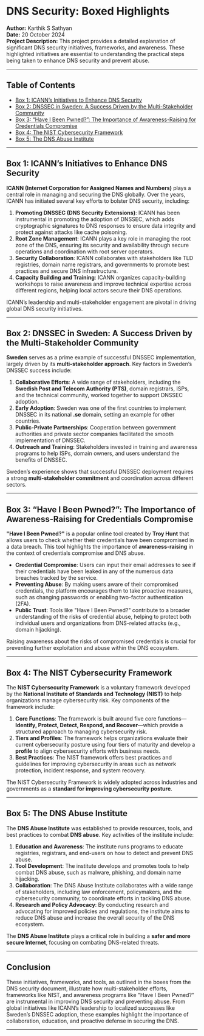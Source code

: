 # DNS Security: Boxed Highlights

**Author:** Karthik S Sathyan  
**Date:** 20 October 2024  
**Project Description:** This project provides a detailed explanation of significant DNS security initiatives, frameworks, and awareness. These highlighted initiatives are essential to understanding the practical steps being taken to enhance DNS security and prevent abuse.

---

## Table of Contents

- [Box 1: ICANN’s Initiatives to Enhance DNS Security](#box-1-icanns-initiatives-to-enhance-dns-security)
- [Box 2: DNSSEC in Sweden: A Success Driven by the Multi-Stakeholder Community](#box-2-dnssec-in-sweden-a-success-driven-by-the-multi-stakeholder-community)
- [Box 3: “Have I Been Pwned?”: The Importance of Awareness-Raising for Credentials Compromise](#box-3-have-i-been-pwned-the-importance-of-awareness-raising-for-credentials-compromise)
- [Box 4: The NIST Cybersecurity Framework](#box-4-the-nist-cybersecurity-framework)
- [Box 5: The DNS Abuse Institute](#box-5-the-dns-abuse-institute)

---

## Box 1: ICANN’s Initiatives to Enhance DNS Security

**ICANN (Internet Corporation for Assigned Names and Numbers)** plays a central role in managing and securing the DNS globally. Over the years, ICANN has initiated several key efforts to bolster DNS security, including:

1. **Promoting DNSSEC (DNS Security Extensions)**: ICANN has been instrumental in promoting the adoption of DNSSEC, which adds cryptographic signatures to DNS responses to ensure data integrity and protect against attacks like cache poisoning.
2. **Root Zone Management**: ICANN plays a key role in managing the root zone of the DNS, ensuring its security and availability through secure operations and coordination with root server operators.
3. **Security Collaboration**: ICANN collaborates with stakeholders like TLD registries, domain name registrars, and governments to promote best practices and secure DNS infrastructure.
4. **Capacity Building and Training**: ICANN organizes capacity-building workshops to raise awareness and improve technical expertise across different regions, helping local actors secure their DNS operations.

ICANN’s leadership and multi-stakeholder engagement are pivotal in driving global DNS security initiatives.

---

## Box 2: DNSSEC in Sweden: A Success Driven by the Multi-Stakeholder Community

**Sweden** serves as a prime example of successful DNSSEC implementation, largely driven by its **multi-stakeholder approach**. Key factors in Sweden’s DNSSEC success include:

1. **Collaborative Efforts**: A wide range of stakeholders, including the **Swedish Post and Telecom Authority (PTS)**, domain registrars, ISPs, and the technical community, worked together to support DNSSEC adoption.
2. **Early Adoption**: Sweden was one of the first countries to implement DNSSEC in its national **.se** domain, setting an example for other countries.
3. **Public-Private Partnerships**: Cooperation between government authorities and private sector companies facilitated the smooth implementation of DNSSEC.
4. **Outreach and Training**: Stakeholders invested in training and awareness programs to help ISPs, domain owners, and users understand the benefits of DNSSEC.

Sweden’s experience shows that successful DNSSEC deployment requires a strong **multi-stakeholder commitment** and coordination across different sectors.

---

## Box 3: “Have I Been Pwned?”: The Importance of Awareness-Raising for Credentials Compromise

**"Have I Been Pwned?"** is a popular online tool created by **Troy Hunt** that allows users to check whether their credentials have been compromised in a data breach. This tool highlights the importance of **awareness-raising** in the context of credentials compromise and DNS abuse.

- **Credential Compromise**: Users can input their email addresses to see if their credentials have been leaked in any of the numerous data breaches tracked by the service.
- **Preventing Abuse**: By making users aware of their compromised credentials, the platform encourages them to take proactive measures, such as changing passwords or enabling two-factor authentication (2FA).
- **Public Trust**: Tools like "Have I Been Pwned?" contribute to a broader understanding of the risks of credential abuse, helping to protect both individual users and organizations from DNS-related attacks (e.g., domain hijacking).

Raising awareness about the risks of compromised credentials is crucial for preventing further exploitation and abuse within the DNS ecosystem.

---

## Box 4: The NIST Cybersecurity Framework

The **NIST Cybersecurity Framework** is a voluntary framework developed by the **National Institute of Standards and Technology (NIST)** to help organizations manage cybersecurity risk. Key components of the framework include:

1. **Core Functions**: The framework is built around five core functions—**Identify, Protect, Detect, Respond, and Recover**—which provide a structured approach to managing cybersecurity risk.
2. **Tiers and Profiles**: The framework helps organizations evaluate their current cybersecurity posture using four tiers of maturity and develop a **profile** to align cybersecurity efforts with business needs.
3. **Best Practices**: The NIST framework offers best practices and guidelines for improving cybersecurity in areas such as network protection, incident response, and system recovery.

The NIST Cybersecurity Framework is widely adopted across industries and governments as a **standard for improving cybersecurity posture**.

---

## Box 5: The DNS Abuse Institute

The **DNS Abuse Institute** was established to provide resources, tools, and best practices to combat **DNS abuse**. Key activities of the institute include:

1. **Education and Awareness**: The institute runs programs to educate registries, registrars, and end-users on how to detect and prevent DNS abuse.
2. **Tool Development**: The institute develops and promotes tools to help combat DNS abuse, such as malware, phishing, and domain name hijacking.
3. **Collaboration**: The DNS Abuse Institute collaborates with a wide range of stakeholders, including law enforcement, policymakers, and the cybersecurity community, to coordinate efforts in tackling DNS abuse.
4. **Research and Policy Advocacy**: By conducting research and advocating for improved policies and regulations, the institute aims to reduce DNS abuse and increase the overall security of the DNS ecosystem.

The **DNS Abuse Institute** plays a critical role in building a **safer and more secure Internet**, focusing on combating DNS-related threats.

---

## Conclusion

These initiatives, frameworks, and tools, as outlined in the boxes from the DNS security document, illustrate how multi-stakeholder efforts, frameworks like NIST, and awareness programs like "Have I Been Pwned?" are instrumental in improving DNS security and preventing abuse. From global initiatives like ICANN’s leadership to localized successes like Sweden’s DNSSEC adoption, these examples highlight the importance of collaboration, education, and proactive defense in securing the DNS.

---
